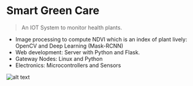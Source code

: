 # Smart Green Care

> An IOT System to monitor health plants.

- Image processing to compute NDVI which is an index of plant lively: OpenCV and Deep Learning (Mask-RCNN)
- Web development: Server with Python and Flask.
- Gateway Nodes: Linux and Python
- Electronics: Microcontrollers and Sensors

![alt text](https://github.com/AlessandroGulli/AI_MS_Degree/SmartGreenCare/images/NDVI.jpg?raw=true)
